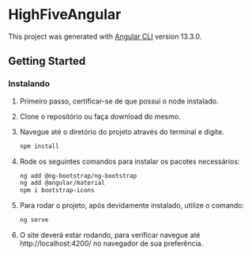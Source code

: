 # HighFiveAngular

This project was generated with [Angular CLI](https://github.com/angular/angular-cli) version 13.3.0.



## Getting Started



### Instalando

1. Primeiro passo, certificar-se de que possui o node instalado. 

2. Clone o repositório ou faça download do mesmo.  
  

3. Navegue até o diretório do projeto através do terminal e digite.

   ```sh
   npm install
   ```
4. Rode os seguintes comandos para instalar os pacotes necessários:

   ```sh   
   ng add @ng-bootstrap/ng-bootstrap 
   ng add @angular/material
   npm i bootstrap-icons   
   ```

5. Para rodar o projeto, após devidamente instalado, utilize o comando:
   
   ```sh
   ng serve
   ```
6. O site deverá estar rodando, para verificar navegue até http://localhost:4200/ no navegador de sua preferência. 











